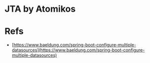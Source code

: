 # JTA by Atomikos

# Refs

- [https://www.baeldung.com/spring-boot-configure-multiple-datasources](https://www.baeldung.com/spring-boot-configure-multiple-datasources)